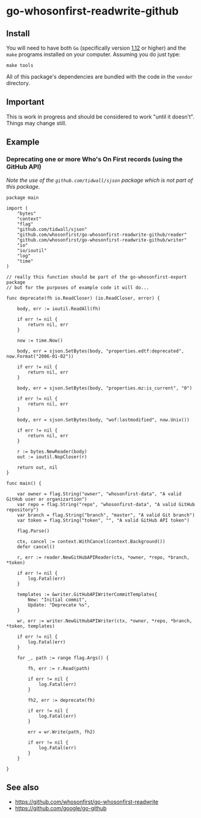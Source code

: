 # go-whosonfirst-readwrite-github

## Install

You will need to have both `Go` (specifically version [1.12](https://golang.org/dl/) or higher) and the `make` programs installed on your computer. Assuming you do just type:

```
make tools
```

All of this package's dependencies are bundled with the code in the `vendor` directory.

## Important

This is work in progress and should be considered to work "until it doesn't". Things may change still.

## Example

### Deprecating one or more Who's On First records (using the GitHub API)

_Note the use of the `github.com/tidwall/sjson` package which is not part of this package._

```
package main

import (
	"bytes"
	"context"
	"flag"
	"github.com/tidwall/sjson"
	"github.com/whosonfirst/go-whosonfirst-readwrite-github/reader"
	"github.com/whosonfirst/go-whosonfirst-readwrite-github/writer"
	"io"
	"io/ioutil"
	"log"
	"time"
)

// really this function should be part of the go-whosonfirst-export package
// but for the purposes of example code it will do...

func deprecate(fh io.ReadCloser) (io.ReadCloser, error) {

	body, err := ioutil.ReadAll(fh)

	if err != nil {
		return nil, err
	}

	now := time.Now()

	body, err = sjson.SetBytes(body, "properties.edtf:deprecated", now.Format("2006-01-02"))

	if err != nil {
		return nil, err
	}

	body, err = sjson.SetBytes(body, "properties.mz:is_current", "0")

	if err != nil {
		return nil, err
	}

	body, err = sjson.SetBytes(body, "wof:lastmodified", now.Unix())

	if err != nil {
		return nil, err
	}

	r := bytes.NewReader(body)
	out := ioutil.NopCloser(r)

	return out, nil
}

func main() {

	var owner = flag.String("owner", "whosonfirst-data", "A valid GitHub user or organizartion")
	var repo = flag.String("repo", "whosonfirst-data", "A valid GitHub repository")
	var branch = flag.String("branch", "master", "A valid Git branch")
	var token = flag.String("token", "", "A valid GitHub API token")

	flag.Parse()

	ctx, cancel := context.WithCancel(context.Background())
	defer cancel()

	r, err := reader.NewGitHubAPIReader(ctx, *owner, *repo, *branch, *token)

	if err != nil {
		log.Fatal(err)
	}

	templates := &writer.GitHubAPIWriterCommitTemplates{
		New: "Initial commit",
		Update: "Deprecate %s",
	}
	
	wr, err := writer.NewGitHubAPIWriter(ctx, *owner, *repo, *branch, *token, templates)

	if err != nil {
		log.Fatal(err)
	}

	for _, path := range flag.Args() {

		fh, err := r.Read(path)

		if err != nil {
			log.Fatal(err)
		}

		fh2, err := deprecate(fh)

		if err != nil {
			log.Fatal(err)
		}

		err = wr.Write(path, fh2)

		if err != nil {
			log.Fatal(err)
		}
	}

}
```

## See also

* https://github.com/whosonfirst/go-whosonfirst-readwrite
* https://github.com/google/go-github